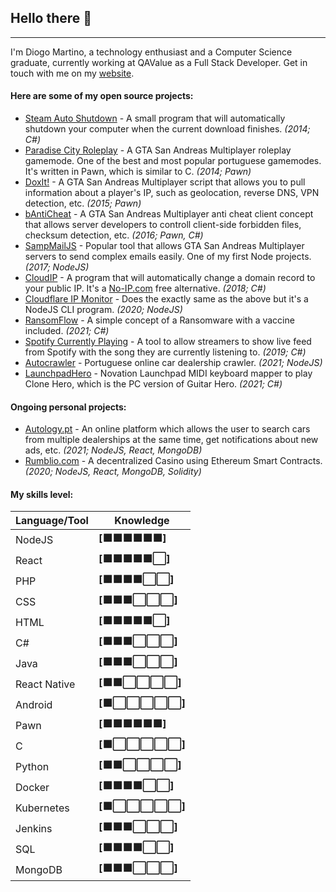 
## Hello there 👋
-------------------------------
I'm Diogo Martino, a technology enthusiast and a Computer Science graduate, currently working at QAValue as a Full Stack Developer. Get in touch with me on my [website](https://diogomartino.com).

#### Here are some of my open source projects:
 - [Steam Auto Shutdown](https://github.com/bruxo00/steam-auto-shutdown) - A small program that will automatically shutdown your computer when the current download finishes. *(2014; C#)*
 - [Paradise City Roleplay](https://github.com/bruxo00/Paradise-City-Roleplay) - A GTA San Andreas Multiplayer roleplay gamemode. One of the best and most popular portuguese gamemodes. It's written in Pawn, which is similar to C. *(2014; Pawn)*
 - [DoxIt!](https://github.com/bruxo00/doxit) - A GTA San Andreas Multiplayer script that allows you to pull information about a player's IP, such as geolocation, reverse DNS, VPN detection, etc. *(2015; Pawn)*
 - [bAntiCheat](https://github.com/bruxo00/bAntiCheat) - A GTA San Andreas Multiplayer anti cheat client concept that allows server developers to controll client-side forbidden files, checksum detection, etc. *(2016; Pawn, C#)*
 - [SampMailJS](https://github.com/bruxo00/SAMPMailJS) - Popular tool that allows GTA San Andreas Multiplayer servers to send complex emails easily. One of my first Node projects. *(2017; NodeJS)*
 - [CloudIP](https://github.com/bruxo00/CloudIP) - A program that will automatically change a domain record to your public IP. It's a [No-IP.com](https://noip.com) free alternative. *(2018; C#)*
 - [Cloudflare IP Monitor](https://github.com/bruxo00/cloudflare-ip-monitor) - Does the exactly same as the above but it's a NodeJS CLI program. *(2020; NodeJS)*
- [RansomFlow](https://github.com/bruxo00/RansomFlow) - A simple concept of a Ransomware with a vaccine included. *(2021; C#)*
- [Spotify Currently Playing](https://github.com/bruxo00/SpotifyCurrentlyPlaying) - A tool to allow streamers to show live feed from Spotify with the song they are currently listening to. *(2019; C#)*
- [Autocrawler](https://github.com/bruxo00/autocrawler) - Portuguese online car dealership crawler. *(2021; NodeJS)*
- [LaunchpadHero](LaunchpadHero) - Novation Launchpad MIDI keyboard mapper to play Clone Hero, which is the PC version of Guitar Hero. *(2021; C#)*

#### Ongoing personal projects:
- [Autology.pt](https://autology.pt) - An online platform which allows the user to search cars from multiple dealerships at the same time, get notifications about new ads, etc. *(2021; NodeJS, React, MongoDB)*
- [Rumblio.com](https://rumblio.org) - A decentralized Casino using Ethereum Smart Contracts. *(2020; NodeJS, React, MongoDB, Solidity)*

#### My skills level:
| Language/Tool | Knowledge |
|--|--|
| NodeJS | **[🟩🟩🟩🟩🟩🟩]** |
| React | **[🟩🟩🟩🟩🟩⬜️]** |
| PHP | **[🟩🟩🟩🟩⬜️⬜️]** |
| CSS | **[🟩🟩🟩⬜️⬜️⬜️]** |
| HTML | **[🟩🟩🟩🟩🟩⬜️]** |
| C# | **[🟩🟩🟩⬜️⬜️⬜️]** |
| Java | **[🟩🟩🟩⬜️⬜️⬜️]** |
| React Native | **[🟩🟩⬜️⬜️⬜️⬜️]** |
| Android | **[🟩⬜️⬜️⬜️⬜️⬜️]** |
| Pawn | **[🟩🟩🟩🟩🟩🟩]** |
| C | **[🟩⬜️⬜️⬜️⬜️⬜️]** |
| Python | **[🟩🟩⬜️⬜️⬜️⬜️]** |
| Docker | **[🟩🟩🟩🟩⬜️⬜️]** |
| Kubernetes | **[🟩⬜️⬜️⬜️⬜️⬜️]** |
| Jenkins | **[🟩🟩🟩⬜️⬜️⬜️]** |
| SQL | **[🟩🟩🟩🟩⬜️⬜️]** |
| MongoDB| **[🟩🟩🟩⬜️⬜️⬜️]** |

